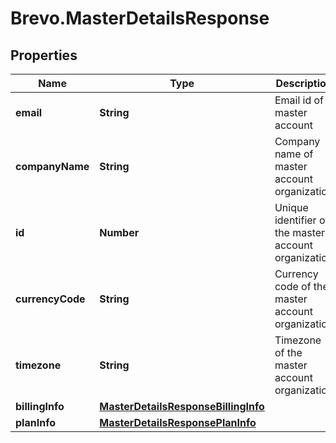 # Brevo.MasterDetailsResponse

## Properties
Name | Type | Description | Notes
------------ | ------------- | ------------- | -------------
**email** | **String** | Email id of master account | [optional] 
**companyName** | **String** | Company name of master account organization | [optional] 
**id** | **Number** | Unique identifier of the master account organization | [optional] 
**currencyCode** | **String** | Currency code of the master account organization | [optional] 
**timezone** | **String** | Timezone of the master account organization | [optional] 
**billingInfo** | [**MasterDetailsResponseBillingInfo**](MasterDetailsResponseBillingInfo.md) |  | [optional] 
**planInfo** | [**MasterDetailsResponsePlanInfo**](MasterDetailsResponsePlanInfo.md) |  | [optional] 


